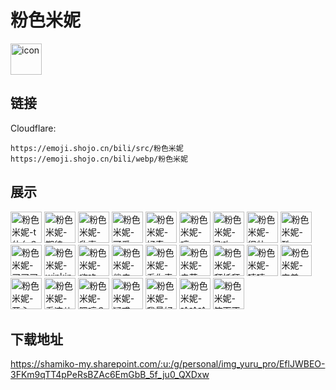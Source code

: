 # 粉色米妮
<img src="https://emoji.shojo.cn/bili/src/粉色米妮/icon.png" width="50" height="50" alt="icon">

## 链接
Cloudflare:
```
https://emoji.shojo.cn/bili/src/粉色米妮
https://emoji.shojo.cn/bili/webp/粉色米妮
```
## 展示
<img src="https://emoji.shojo.cn/bili/src/粉色米妮/粉色米妮-t什么？.png" width="50" height="50" alt="粉色米妮-t什么？">
<img src="https://emoji.shojo.cn/bili/src/粉色米妮/粉色米妮-期待.png" width="50" height="50" alt="粉色米妮-期待">
<img src="https://emoji.shojo.cn/bili/src/粉色米妮/粉色米妮-欣喜.png" width="50" height="50" alt="粉色米妮-欣喜">
<img src="https://emoji.shojo.cn/bili/src/粉色米妮/粉色米妮-可爱.png" width="50" height="50" alt="粉色米妮-可爱">
<img src="https://emoji.shojo.cn/bili/src/粉色米妮/粉色米妮-好奇.png" width="50" height="50" alt="粉色米妮-好奇">
<img src="https://emoji.shojo.cn/bili/src/粉色米妮/粉色米妮-哼.png" width="50" height="50" alt="粉色米妮-哼">
<img src="https://emoji.shojo.cn/bili/src/粉色米妮/粉色米妮-飞吻.png" width="50" height="50" alt="粉色米妮-飞吻">
<img src="https://emoji.shojo.cn/bili/src/粉色米妮/粉色米妮-很帅.png" width="50" height="50" alt="粉色米妮-很帅">
<img src="https://emoji.shojo.cn/bili/src/粉色米妮/粉色米妮-酷.png" width="50" height="50" alt="粉色米妮-酷">
<img src="https://emoji.shojo.cn/bili/src/粉色米妮/粉色米妮-买买买.png" width="50" height="50" alt="粉色米妮-买买买">
<img src="https://emoji.shojo.cn/bili/src/粉色米妮/粉色米妮-winking.png" width="50" height="50" alt="粉色米妮-winking">
<img src="https://emoji.shojo.cn/bili/src/粉色米妮/粉色米妮-嗨咯.png" width="50" height="50" alt="粉色米妮-嗨咯">
<img src="https://emoji.shojo.cn/bili/src/粉色米妮/粉色米妮-俏皮.png" width="50" height="50" alt="粉色米妮-俏皮">
<img src="https://emoji.shojo.cn/bili/src/粉色米妮/粉色米妮-看你表演.png" width="50" height="50" alt="粉色米妮-看你表演">
<img src="https://emoji.shojo.cn/bili/src/粉色米妮/粉色米妮-卖萌.png" width="50" height="50" alt="粉色米妮-卖萌">
<img src="https://emoji.shojo.cn/bili/src/粉色米妮/粉色米妮-拜托拜托.png" width="50" height="50" alt="粉色米妮-拜托拜托">
<img src="https://emoji.shojo.cn/bili/src/粉色米妮/粉色米妮-嘻嘻.png" width="50" height="50" alt="粉色米妮-嘻嘻">
<img src="https://emoji.shojo.cn/bili/src/粉色米妮/粉色米妮-害羞.png" width="50" height="50" alt="粉色米妮-害羞">
<img src="https://emoji.shojo.cn/bili/src/粉色米妮/粉色米妮-开心.png" width="50" height="50" alt="粉色米妮-开心">
<img src="https://emoji.shojo.cn/bili/src/粉色米妮/粉色米妮-看这儿.png" width="50" height="50" alt="粉色米妮-看这儿">
<img src="https://emoji.shojo.cn/bili/src/粉色米妮/粉色米妮-嗯哼？.png" width="50" height="50" alt="粉色米妮-嗯哼？">
<img src="https://emoji.shojo.cn/bili/src/粉色米妮/粉色米妮-疑惑.png" width="50" height="50" alt="粉色米妮-疑惑">
<img src="https://emoji.shojo.cn/bili/src/粉色米妮/粉色米妮-我最好看.png" width="50" height="50" alt="粉色米妮-我最好看">
<img src="https://emoji.shojo.cn/bili/src/粉色米妮/粉色米妮-哈哈哈哈.png" width="50" height="50" alt="粉色米妮-哈哈哈哈">
<img src="https://emoji.shojo.cn/bili/src/粉色米妮/粉色米妮-笑而不语.png" width="50" height="50" alt="粉色米妮-笑而不语">

## 下载地址

https://shamiko-my.sharepoint.com/:u:/g/personal/img_yuru_pro/EflJWBEO-3FKm9qTT4pPeRsBZAc6EmGbB_5f_ju0_QXDxw